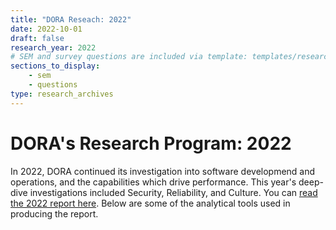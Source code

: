 ```yaml
---
title: "DORA Reseach: 2022"
date: 2022-10-01
draft: false
research_year: 2022
# SEM and survey questions are included via template: templates/research_archives/single.html, if specified in front matter. The data for survey questions can be found at data/survey_questions.json
sections_to_display:
    - sem
    - questions
type: research_archives
---
```


# DORA's Research Program: 2022
In 2022, DORA continued its investigation into software developmend and operations, and the capabilities which drive performance. This year's deep-dive investigations included Security, Reliability, and Culture. You can [read the 2022 report here](https://bit.ly/dora-sodr). Below are some of the analytical tools used in producing the report.
